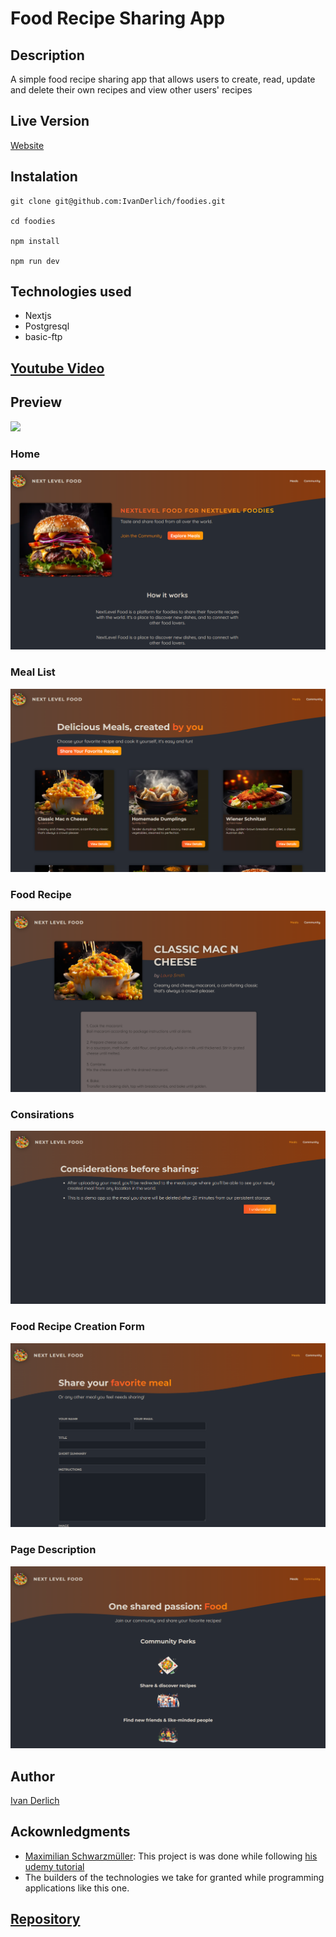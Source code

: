 # Food Recipe Sharing App

## Description

<p id="description-foodies"> 
    A simple food recipe sharing app that allows users to create, read, update and delete their own recipes and view other users' recipes
<p>

## Live Version

[Website](https://foodies.ivanderlich.com/)

## Instalation

    git clone git@github.com:IvanDerlich/foodies.git

    cd foodies

    npm install

    npm run dev

## Technologies used

<ul id="tech-list-foodies">
  <li>Nextjs</li>
  <li>Postgresql</li>
  <li>basic-ftp</li>
</ul>

## [Youtube Video]()

## Preview

<img src="docs/1.gif" id="main-image-space-shooter-game" />

### Home

![Picture 1](docs/1.png) <br>

### Meal List

![Picture 1](docs/2.png) <br>

### Food Recipe

![Picture 1](docs/3.png) <br>

### Consirations

![Picture 1](docs/4.png) <br>

### Food Recipe Creation Form

![Picture 1](docs/5.png) <br>

### Page Description

![Picture 1](docs/6.png) <br>

## Author

[Ivan Derlich](https://www.ivanderlich.com)

## Ackownledgments

- [Maximilian Schwarzmüller](https://maximilian-schwarzmueller.com/): This project is was done while following [his udemy tutorial](https://www.udemy.com/course/nextjs-react-the-complete-guide)
- The builders of the technologies we take for granted while programming applications like this one.

## [Repository](https://github.com/IvanDerlich/foodies)
